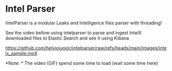 
# Intel Parser

IntelParser is a modular Leaks and Intelligence files parser with threading! 

See the video bellow using intelparser to parse and ingest IntelX downloaded files to Elastic Search and see it using Kibana

https://github.com/helviojunior/intelparser/raw/refs/heads/main/images/intelx_sample.mp4

*Note: * The video (GIF) spend some time to load (wait some time here)